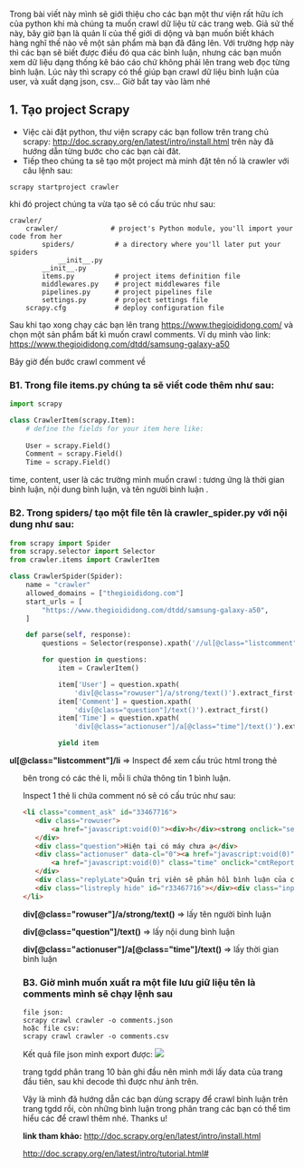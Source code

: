Trong bài viết này mình sẽ giới thiệu cho các bạn một thư viện rất hữu ích của python khi mà chúng ta muốn crawl dữ liệu từ các trang web. Giả sử thế này, bây giờ bạn là quản lí của thế giới di dộng và bạn muốn biết khách hàng nghĩ thế nào về một sản phẩm mà bạn đã đăng lên. Với trường hợp này thì các bạn sẽ biết được điều đó qua các bình luận, nhưng các bạn muốn xem dữ liệu dạng thống kê báo cáo chứ không phải lên trang web đọc từng bình luận. Lúc này thì scrapy có thể giúp bạn crawl dữ liệu bình luận của user, và xuất dạng json, csv... Giờ bắt tay vào làm nhé
## 1. Tạo project Scrapy

- Việc cài đặt python, thư viện scrapy các bạn follow trên trang chủ scrapy: http://doc.scrapy.org/en/latest/intro/install.html 
trên này đã hướng dẫn từng bước cho các bạn cài đăt.
- Tiếp theo chúng ta sẽ tạo một project mà minh đặt tên nố là crawler với câu lệnh sau:
```
scrapy startproject crawler
```

khi đó project chúng ta vừa tạo sẽ có cấu trúc như sau: 
```
crawler/
    crawler/             # project's Python module, you'll import your code from her
        spiders/          # a directory where you'll later put your spiders
            __init__.py
        __init__.py
        items.py          # project items definition file
        middlewares.py    # project middlewares file
        pipelines.py      # project pipelines file
        settings.py       # project settings file
    scrapy.cfg            # deploy configuration file
```

Sau khi tạo xong chạy các bạn lên trang https://www.thegioididong.com/  và chọn một sản phẩm bất kì muốn crawl comments.
Ví dụ mình vào link: https://www.thegioididong.com/dtdd/samsung-galaxy-a50

Bây giờ đến bước crawl comment về

### B1. Trong file items.py chúng ta sẽ viết code thêm như sau:
```python
import scrapy

class CrawlerItem(scrapy.Item):
    # define the fields for your item here like:
    
    User = scrapy.Field()
    Comment = scrapy.Field()
    Time = scrapy.Field()
```
time, content, user là các trường mình muốn crawl : tương ứng là thời gian bình luận, nội dung bình luận, và tên người bình luận .
### B2. Trong spiders/ tạo một file tên là crawler_spider.py với nội dung như sau:
```python
from scrapy import Spider
from scrapy.selector import Selector
from crawler.items import CrawlerItem

class CrawlerSpider(Spider):
    name = "crawler"
    allowed_domains = ["thegioididong.com"]
    start_urls = [
        "https://www.thegioididong.com/dtdd/samsung-galaxy-a50",
    ]

    def parse(self, response):
        questions = Selector(response).xpath('//ul[@class="listcomment"]/li')

        for question in questions:
            item = CrawlerItem()

            item['User'] = question.xpath(
                'div[@class="rowuser"]/a/strong/text()').extract_first()
            item['Comment'] = question.xpath(
                'div[@class="question"]/text()').extract_first()
            item['Time'] = question.xpath(
                'div[@class="actionuser"]/a[@class="time"]/text()').extract_first()

            yield item
```
**ul[@class="listcomment"]/li**  => Inspect để xem cấu trúc html trong thẻ <ul class="listcomment"> bên trong có các thẻ li, mỗi li chứa thông tin 1 bình luận.
    
    
 Inspect 1 thẻ li chứa comment nó sẽ có cấu trúc như sau:
    
 ```html
 <li class="comment_ask" id="33467716">
    <div class="rowuser">
        <a href="javascript:void(0)"><div>h</div><strong onclick="selCmt(33467716)">Nguyen Thi Ngan Ha</strong></a>
    </div>
    <div class="question">Hiện tại có máy chưa ạ</div>
    <div class="actionuser" data-cl="0"><a href="javascript:void(0)" class="respondent" onclick="cmtaddreplyclick(33467716)">Trả lời</a>
        <a href="javascript:void(0)" class="time" onclick="cmtReport(33467716)">1 phút trước </a>
    </div>
    <div class="replyLate">Quản trị viên sẽ phản hồi bình luận của chị Nguyen Thi Ngan Ha trong vòng 15 phút.</div>
    <div class="listreply hide" id="r33467716"></div><div class="inputreply hide"></div>
</li>
 ```
   
 **div[@class="rowuser"]/a/strong/text()**  => lấy tên người bình luận
    
       
 **div[@class="question"]/text()**  => lấy nội dung bình luận
    
       
 **div[@class="actionuser"]/a[@class="time"]/text()**  => lấy thời gian bình luận
    
    
 
### B3. Giờ mình muốn xuất ra một file lưu giữ liệu tên là comments mình sẽ chạy lệnh sau
    
```
file json:
scrapy crawl crawler -o comments.json
hoặc file csv:
scrapy crawl crawler -o comments.csv
```

Kết quả file json mình export được: 
![](https://images.viblo.asia/6053bc3c-927d-4148-b6ff-1d306c68f151.png)

trang tgdd phân trang 10 bản ghi đầu nên mình mới lấy data của trang đầu tiên, sau khi decode thì được như ảnh trên.
    
Vậy là mình đã hướng dẫn các bạn dùng scrapy để crawl bình luận trên trang tgdd rồi, còn những bình luận trong phân trang các bạn có thể tìm hiểu các để crawl thêm nhé. Thanks u!

    
**link tham khảo:** http://doc.scrapy.org/en/latest/intro/install.html
    
  http://doc.scrapy.org/en/latest/intro/tutorial.html#